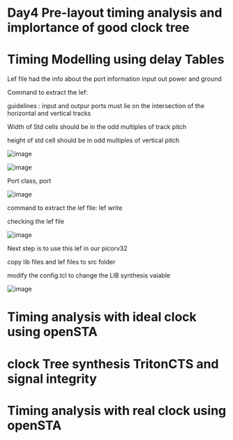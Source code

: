 # Day4 Pre-layout timing analysis and implortance of good clock tree

# Timing Modelling using delay Tables

Lef file had the info about the port information input out power and ground

Command to extract the lef: 

guidelines : input and outpur ports must lie on the intersection of the horizontal and vertical tracks

Width of Std cells should be in the odd multiples of track pitch

height of std cell should be in odd multiples of vertical pitch

![image](https://github.com/user-attachments/assets/7af6513d-279b-4d17-8eb9-aca057b952cc)

![image](https://github.com/user-attachments/assets/049bbc2c-802f-422b-9898-9164b96b9dc3)


Port class, port  

![image](https://github.com/user-attachments/assets/375cebb6-b2da-4e52-9297-68605ea27129)

command to extract the lef file:  lef write

checking the lef file 

![image](https://github.com/user-attachments/assets/83931caf-490f-4ca8-8d3e-d4af7276d082)

Next step is to use this lef in our picorv32

copy lib files and lef files to src folder

modify the config.tcl to change the LIB synthesis vaiable

![image](https://github.com/user-attachments/assets/5a4dceb4-6699-476f-8c35-f5ebf88ae093)


# Timing analysis with ideal clock using openSTA


# clock Tree synthesis TritonCTS and signal integrity


# Timing analysis with real clock using openSTA
